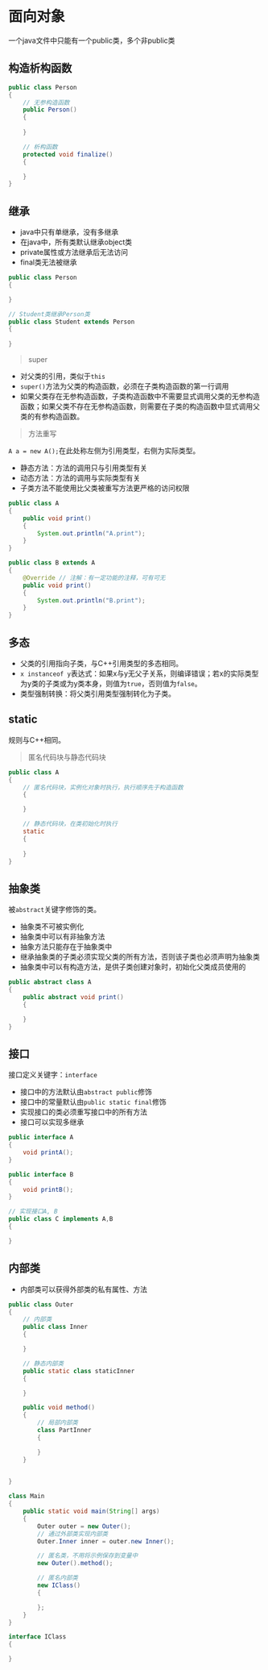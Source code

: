 # 面向对象

一个java文件中只能有一个public类，多个非public类

## 构造析构函数

```java
public class Person
{
    // 无参构造函数
    public Person()
    {
        
    }

    // 析构函数
    protected void finalize()
    {

    }
}
```

## 继承

- java中只有单继承，没有多继承
- 在java中，所有类默认继承object类
- private属性或方法继承后无法访问
- final类无法被继承

```java
public class Person
{

}

// Student类继承Person类
public class Student extends Person
{
    
}
```

> super

- 对父类的引用，类似于`this`
- `super()`方法为父类的构造函数，必须在子类构造函数的第一行调用
- 如果父类存在无参构造函数，子类构造函数中不需要显式调用父类的无参构造函数；如果父类不存在无参构造函数，则需要在子类的构造函数中显式调用父类的有参构造函数。

> 方法重写

`A a = new A();`在此处称左侧为引用类型，右侧为实际类型。

- 静态方法：方法的调用只与引用类型有关
- 动态方法：方法的调用与实际类型有关
- 子类方法不能使用比父类被重写方法更严格的访问权限

```java
public class A
{
    public void print()
    {
        System.out.println("A.print");
    }
}

public class B extends A
{
    @Override // 注解：有一定功能的注释，可有可无
    public void print()
    {
        System.out.println("B.print");
    }
}
```

## 多态

- 父类的引用指向子类，与C++引用类型的多态相同。
- `x instanceof y`表达式：如果x与y无父子关系，则编译错误；若x的实际类型为y类的子类或为y类本身，则值为`true`，否则值为`false`。
- 类型强制转换：将父类引用类型强制转化为子类。

## static

规则与C++相同。

> 匿名代码块与静态代码块

```java
public class A
{
    // 匿名代码块，实例化对象时执行，执行顺序先于构造函数
    {

    }

    // 静态代码块，在类初始化时执行
    static
    {
        
    }
}
```

## 抽象类

被`abstract`关键字修饰的类。

- 抽象类不可被实例化
- 抽象类中可以有非抽象方法
- 抽象方法只能存在于抽象类中
- 继承抽象类的子类必须实现父类的所有方法，否则该子类也必须声明为抽象类
- 抽象类中可以有构造方法，是供子类创建对象时，初始化父类成员使用的

```java
public abstract class A
{
    public abstract void print()
    {

    }
}
```

## 接口

接口定义关键字：`interface`

- 接口中的方法默认由`abstract public`修饰
- 接口中的常量默认由`public static final`修饰
- 实现接口的类必须重写接口中的所有方法
- 接口可以实现多继承

```java
public interface A
{
    void printA();
}

public interface B
{
    void printB();
}

// 实现接口A, B
public class C implements A,B
{

}
```

## 内部类

- 内部类可以获得外部类的私有属性、方法

```java
public class Outer
{
    // 内部类
    public class Inner
    {

    }

    // 静态内部类
    public static class staticInner
    {

    }

    public void method()
    {
        // 局部内部类
        class PartInner
        {

        }
    }

    
}

class Main
{
    public static void main(String[] args)
    {
        Outer outer = new Outer();
        // 通过外部类实现内部类
        Outer.Inner inner = outer.new Inner();

        // 匿名类，不用将示例保存到变量中
        new Outer().method();

        // 匿名内部类
        new IClass()
        {

        };
    }
}

interface IClass
{

}
```